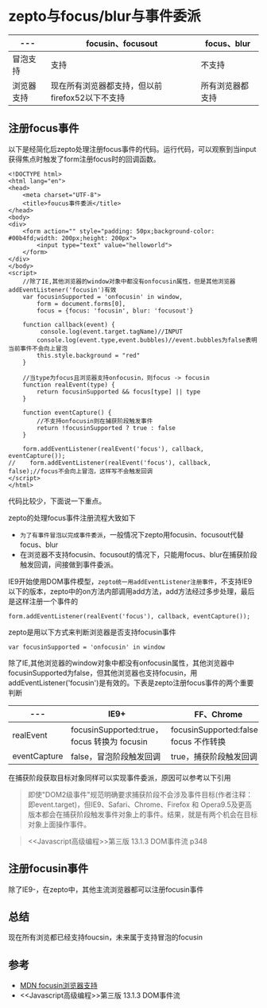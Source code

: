 # zepto与focus/blur与事件委派

--- | focusin、focusout | focus、blur 
--- | --- | ---
冒泡支持 | 支持 | 不支持
浏览器支持 | 现在所有浏览器都支持，但以前firefox52以下不支持 | 所有浏览器都支持


## 注册focus事件
以下是经简化后zepto处理注册focus事件的代码。运行代码，可以观察到当input获得焦点时触发了form注册focus时的回调函数。

````
<!DOCTYPE html>
<html lang="en">
<head>
    <meta charset="UTF-8">
    <title>foucus事件委派</title>
</head>
<body>
<div>
    <form action="" style="padding: 50px;background-color: #00b4fd;width: 200px;height: 200px">
        <input type="text" value="helloworld">
    </form>
</div>
</body>
<script>
	//除了IE,其他浏览器的window对象中都没有onfocusin属性，但是其他浏览器addEventListener('focusin')有效
    var focusinSupported = 'onfocusin' in window,
        form = document.forms[0],
        focus = {focus: 'focusin', blur: 'focusout'}

    function callback(event) {
    	 console.log(event.target.tagName)//INPUT
        console.log(event.type,event.bubbles)//event.bubbles为false表明当前事件不会向上冒泡
        this.style.background = "red"
    }

    //当type为focus且浏览器支持onfocusin，则focus -> focusin
    function realEvent(type) {
        return focusinSupported && focus[type] || type
    }

    function eventCapture() {
        //不支持onfocusin则在捕获阶段触发事件
        return !focusinSupported ? true : false
    }

    form.addEventListener(realEvent('focus'), callback, eventCapture());
//    form.addEventListener(realEvent('focus'), callback, false);//focus不会向上冒泡，这样写不会触发回调
</script>
</html>	
````

代码比较少，下面说一下重点。

zepto的处理focus事件注册流程大致如下

- `为了有事件冒泡以完成事件委派`，一般情况下zepto用focusin、focusout代替focus、blur
- 在浏览器不支持focusin、focusout的情况下，只能用focus、blur在捕获阶段触发回调，间接做到事件委派。

IE9开始使用DOM事件模型，`zepto统一用addEventListener注册事件`，不支持IE9以下的版本，zepto中的on方法内部调用add方法，add方法经过多步处理，最后是这样注册一个事件的

````
form.addEventListener(realEvent('focus'), callback, eventCapture());
````

zepto是用以下方式来判断浏览器是否支持focusin事件

````
var focusinSupported = 'onfocusin' in window
````

除了IE,其他浏览器的window对象中都没有onfocusin属性，其他浏览器中focusinSupported为false，但其他浏览器也支持focusin，用addEventListener('focusin')是有效的。下表是zepto注册focus事件的两个重要判断

--- | IE9+ | FF、Chrome
--- | --- | ---
realEvent | focusinSupported:true， focus 转换为 focusin  | focusinSupported:false，focus 不作转换
eventCapture | false，冒泡阶段触发回调 |  true，捕获阶段触发回调

在捕获阶段获取目标对象同样可以实现事件委派，原因可以参考以下引用
>即使"DOM2级事件"规范明确要求捕获阶段不会涉及事件目标(作者注释：即event.target)，但IE9、Safari、Chrome、Firefox 和 Opera9.5及更高版本都会在捕获阶段触发事件对象上的事件。结果，就是有两个机会在目标对象上面操作事件。 

><\<Javascript高级编程>>第三版 13.1.3 DOM事件流 p348

## 注册focusin事件
除了IE9-，在zepto中，其他主流浏览器都可以注册focusin事件

## 总结
现在所有浏览都已经支持foucsin，未来属于支持冒泡的focusin

## 参考
- [MDN focusin浏览器支持](https://developer.mozilla.org/en-US/docs/Web/Events/focusin)
- <\<Javascript高级编程>>第三版 13.1.3 DOM事件流

